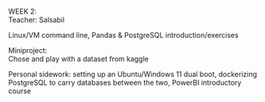 WEEK 2:  
Teacher: Salsabil  
  
Linux/VM command line, Pandas & PostgreSQL introduction/exercises  
  
Miniproject:  
Chose and play with a dataset from kaggle  
  
Personal sidework: setting up an Ubuntu/Windows 11 dual boot, dockerizing PostgreSQL to carry databases between the two, PowerBI introductory course